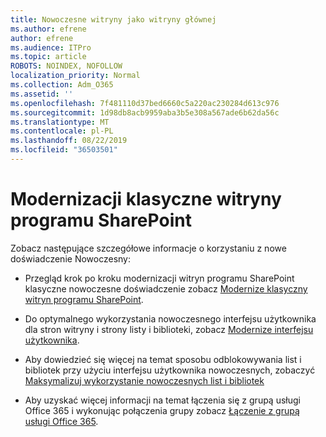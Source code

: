 ```yaml
---
title: Nowoczesne witryny jako witryny głównej
ms.author: efrene
author: efrene
ms.audience: ITPro
ms.topic: article
ROBOTS: NOINDEX, NOFOLLOW
localization_priority: Normal
ms.collection: Adm_O365
ms.assetid: ''
ms.openlocfilehash: 7f481110d37bed6660c5a220ac230284d613c976
ms.sourcegitcommit: 1d98db8acb9959aba3b5e308a567ade6b62da56c
ms.translationtype: MT
ms.contentlocale: pl-PL
ms.lasthandoff: 08/22/2019
ms.locfileid: "36503501"
---
```

# <a name="modernize-your-classic-sharepoint-site"></a>Modernizacji klasyczne witryny programu SharePoint

Zobacz następujące szczegółowe informacje o korzystaniu z nowe doświadczenie Nowoczesny:

- Przegląd krok po kroku modernizacji witryn programu SharePoint klasyczne nowoczesne doświadczenie zobacz [Modernize klasyczny witryn programu SharePoint](https://docs.microsoft.com/sharepoint/dev/transform/modernize-classic-sites).

- Do optymalnego wykorzystania nowoczesnego interfejsu użytkownika dla stron witryny i strony listy i biblioteki, zobacz [Modernize interfejsu użytkownika](https://docs.microsoft.com/sharepoint/dev/transform/modernize-userinterface). 

- Aby dowiedzieć się więcej na temat sposobu odblokowywania list i bibliotek przy użyciu interfejsu użytkownika nowoczesnych, zobaczyć [Maksymalizuj wykorzystanie nowoczesnych list i bibliotek](https://docs.microsoft.com/sharepoint/dev/transform/modernize-userinterface-lists-and-libraries)

- Aby uzyskać więcej informacji na temat łączenia się z grupą usługi Office 365 i wykonując połączenia grupy zobacz [Łączenie z grupą usługi Office 365](https://docs.microsoft.com/sharepoint/dev/transform/modernize-connect-to-office365-group).
